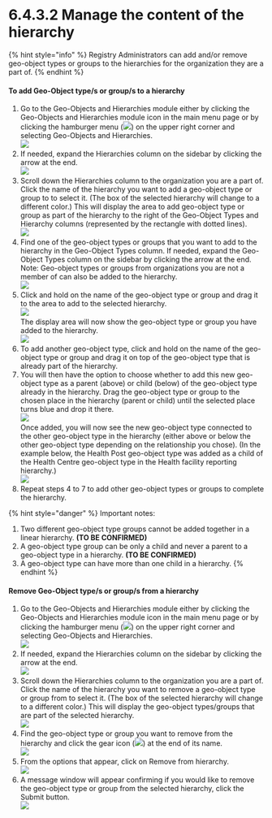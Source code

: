 # 6.4.3.2 Manage the content of the hierarchy

{% hint style="info" %}
Registry Administrators can add and/or remove geo-object types or groups to the hierarchies for the organization they are a part of.
{% endhint %}

#### **To add Geo-Object type/s or group/s to a hierarchy**

1. Go to the Geo-Objects and Hierarchies module either by clicking the Geo-Objects and Hierarchies module icon in the main menu page or by clicking the hamburger menu (![](https://lh3.googleusercontent.com/iuPmL\_Z1smFoRNK34qpVh9--96pLjj8A-P4QdCAlpcvxkSIfD3bihusMrW6MlenmddHse4DMtkIfNaLzts2tH95aM8vei5RBC6-FuLkbYRi4j4V9LiSgid0KfK2wPUgPo-Oim\_IF7FqvJW8Ck-ESi0sPLJ2Hi6rets24LbXMhLUD7h3zOJePImZz)) on the upper right corner and selecting Geo-Objects and Hierarchies.\
   ![](<../../../../../.gitbook/assets/image (5) (1) (1).png>)
2. If needed, expand the Hierarchies column on the sidebar by clicking the arrow at the end.\
   ![](<../../../../../.gitbook/assets/image (16) (1) (1).png>)
3. Scroll down the Hierarchies column to the organization you are a part of. Click the name of the hierarchy you want to add a geo-object type or group to to select it. (The box of the selected hierarchy will change to a different color.) This will display the area to add geo-object type or group as part of the hierarchy to the right of the Geo-Object Types and Hierarchy columns (represented by the rectangle with dotted lines).\
   ![](https://lh4.googleusercontent.com/Jxsmc6aONAU3-udfty1\_9hh5xIWoCrFs\_r2r3AI0MbOUwuPqM1miP1l4bNzoz5Cj2s60xOfH536X1n72faAN2me0v-cPBm4ShRMUEcBFbIMnl-DNzft-e-4vemFWOfhBQPLftP9CwyamJrINk68MC-pjM6G163cV9u-jrqnareDhmOOJDEMeJJQV)
4. Find one of the geo-object types or groups that you want to add to the hierarchy in the Geo-Object Types column. If needed, expand the Geo-Object Types column on the sidebar by clicking the arrow at the end. Note: Geo-object types or groups from organizations you are not a member of can also be added to the hierarchy.\
   ![](<../../../../../.gitbook/assets/image (12) (2).png>)
5. Click and hold on the name of the geo-object type or group and drag it to the area to add to the selected hierarchy.\
   ![](<../../../../../.gitbook/assets/image (16) (1).png>)\
   The display area will now show the geo-object type or group you have added to the hierarchy.\
   ![](<../../../../../.gitbook/assets/image (2) (3).png>)
6. To add another geo-object type, click and hold on the name of the geo-object type or group and drag it on top of the geo-object type that is already part of the hierarchy.&#x20;
7. You will then have the option to choose whether to add this new geo-object type as a parent (above) or child (below) of the geo-object type already in the hierarchy. Drag the geo-object type or group to the chosen place in the hierarchy (parent or child) until the selected place turns blue and drop it there.\
   ![](<../../../../../.gitbook/assets/image (6) (2).png>)\
   Once added, you will now see the new geo-object type connected to the other geo-object type in the hierarchy (either above or below the other geo-object type depending on the relationship you chose). (In the example below, the Health Post geo-object type was added as a child of the Health Centre geo-object type in the Health facility reporting hierarchy.)\
   ![](https://lh4.googleusercontent.com/ceFCnlsbA8dfuQU6jM7oFmL8HdmWf0yLYNb8PP4BZVT7r73NOU8rOC8cDQF9E-QsHfVe58DRIr4mOy4gMrpTpM7GJOMJXB6ShPGFyBdppPCe3erRXIDOuWGiAUK2rhpaNcggLyy6J\_AeU0gggnZrbw1F47kmRh4dsUcGunTaCExhypDUoMPY\_iZJ)
8. Repeat steps 4 to 7 to add other geo-object types or groups to complete the hierarchy.

{% hint style="danger" %}
Important notes:&#x20;

1. Two different geo-object type groups cannot be added together in a linear hierarchy. **(TO BE CONFIRMED)**&#x20;
2. A geo-object type group can be only a child and never a parent to a geo-object type in a hierarchy. **(TO BE CONFIRMED)**&#x20;
3. A geo-object type can have more than one child in a hierarchy.
{% endhint %}

#### Remove Geo-Object type/s or group/s from a hierarchy

1. Go to the Geo-Objects and Hierarchies module either by clicking the Geo-Objects and Hierarchies module icon in the main menu page or by clicking the hamburger menu (![](https://lh3.googleusercontent.com/iuPmL\_Z1smFoRNK34qpVh9--96pLjj8A-P4QdCAlpcvxkSIfD3bihusMrW6MlenmddHse4DMtkIfNaLzts2tH95aM8vei5RBC6-FuLkbYRi4j4V9LiSgid0KfK2wPUgPo-Oim\_IF7FqvJW8Ck-ESi0sPLJ2Hi6rets24LbXMhLUD7h3zOJePImZz)) on the upper right corner and selecting Geo-Objects and Hierarchies.\
   ![](<../../../../../.gitbook/assets/image (5) (1) (1).png>)
2. If needed, expand the Hierarchies column on the sidebar by clicking the arrow at the end.\
   ![](<../../../../../.gitbook/assets/image (16) (1) (1).png>)
3. Scroll down the Hierarchies column to the organization you are a part of. Click the name of the hierarchy you want to remove a geo-object type or group from to select it. (The box of the selected hierarchy will change to a different color.) This will display the geo-object types/groups that are part of the selected hierarchy.\
   ![](https://lh5.googleusercontent.com/Rc\_8zZzyeXt0sxt9HwDY3qxKN4wlgxqiM3wyHncnlke6nmpTluBYVwMcfNet3xx2bK5XHTzN1QHSJLpTaYcYl0RLKIs9ot800MWISrCv0OXe35kjxRlE6BSzHdrQ0W0cpr3tpkMI4oFIaPD98-lR4NCWJsQRVeSNEd382FoTzSrfC1digf4gkstR)
4. Find the geo-object type or group you want to remove from the hierarchy and click the gear icon (![](https://lh3.googleusercontent.com/opAub8U1fJ2Mgcg2SS2TxxhMWudBPL956h5H72-uuXqppmmqOrQFSFKBVKRveMwmrlyCp4QaRThvxE8aqFkbea-9abSRrJ\_u6-KEGOe6OrOFGI7d6iVdZeVEoOOZqBu63749utuD4eX\_u6k2wZzlJ3aBJpsnET4iZht1Q2eog6e6IyPQtbCxWOuW)) at the end of its name.\
   ![](https://lh5.googleusercontent.com/BvPyScVY2xNtLuBHeV783KrTT9zTcJ9g4bOlzn\_zfPSjybzkpTWs5-iMKvm\_-nVnkNQ4ywM0RVk0mU45yENvzhkiJU-nDPXjKVwJTPfeu-hmUfGmBj5retgJ9OGWwGMGQIPy44QcfERSE2kYGtFPM0-sTPqKYtGoqKfrsvA6JfnJaQASxV0df290)
5. From the options that appear, click on Remove from hierarchy.\
   ![](<../../../../../.gitbook/assets/image (11) (2) (1).png>)
6. A message window will appear confirming if you would like to remove the geo-object type or group from the selected hierarchy, click the Submit button.\
   ![](https://lh5.googleusercontent.com/SQj8brhyM1A6VP4GTooGg7p9t7i6FtxrNK8ST7BHh1MsDZnpj9hKh01IZAwIZeOl94dnMU9ZNtjEPwJfc\_rYjdaPi29OhSXDw01hLprT1g\_O3wVn25nXzLtj18XVogFMPSRSOKtAhtzyftfAmnRp1\_0gE89g24j0XcfLk5bMFDAcJtj9YXgivjL\_)
